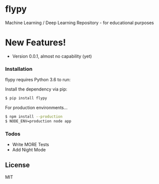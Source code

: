 # flypy

Machine Learning / Deep Learning Repository - for educational purposes

# New Features!

  - Version 0.0.1, almost no capability (yet)

### Installation

flypy requires Python 3.6 to run:

Install the dependency via pip:
```sh
$ pip install flypy
```

For production environments...

```sh
$ npm install --production
$ NODE_ENV=production node app
```

### Todos

 - Write MORE Tests
 - Add Night Mode

License
----

MIT
